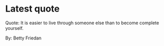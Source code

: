 # Latest quote 

Quote: It is easier to live through someone else than to become complete yourself. 

By: Betty Friedan